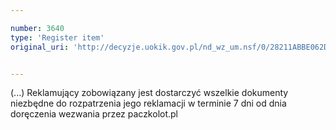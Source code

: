 ```yaml
---

number: 3640
type: 'Register item'
original_uri: 'http://decyzje.uokik.gov.pl/nd_wz_um.nsf/0/28211ABBE062D8EDC1257A6100309ADD?OpenDocument'


---
```


(...) Reklamujący zobowiązany jest dostarczyć wszelkie dokumenty niezbędne do rozpatrzenia jego reklamacji w terminie 7 dni od dnia doręczenia wezwania przez paczkolot.pl
